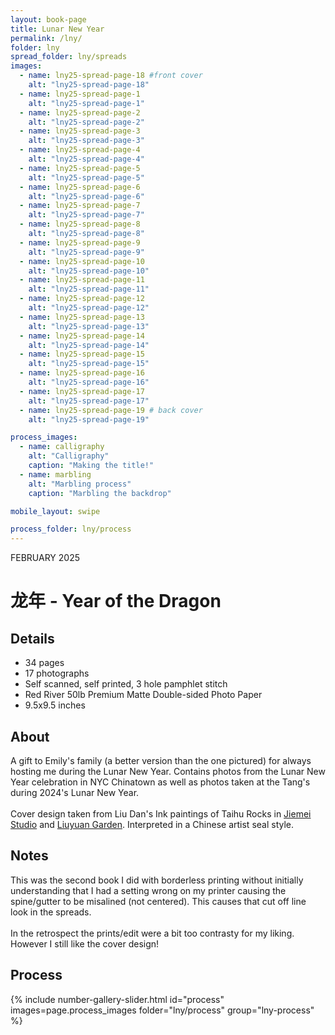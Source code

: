 ```yaml
---
layout: book-page
title: Lunar New Year
permalink: /lny/
folder: lny
spread_folder: lny/spreads
images:
  - name: lny25-spread-page-18 #front cover
    alt: "lny25-spread-page-18"
  - name: lny25-spread-page-1
    alt: "lny25-spread-page-1"
  - name: lny25-spread-page-2
    alt: "lny25-spread-page-2"
  - name: lny25-spread-page-3
    alt: "lny25-spread-page-3"
  - name: lny25-spread-page-4
    alt: "lny25-spread-page-4"
  - name: lny25-spread-page-5
    alt: "lny25-spread-page-5"
  - name: lny25-spread-page-6
    alt: "lny25-spread-page-6"
  - name: lny25-spread-page-7
    alt: "lny25-spread-page-7"
  - name: lny25-spread-page-8
    alt: "lny25-spread-page-8"
  - name: lny25-spread-page-9
    alt: "lny25-spread-page-9"
  - name: lny25-spread-page-10
    alt: "lny25-spread-page-10"
  - name: lny25-spread-page-11
    alt: "lny25-spread-page-11"
  - name: lny25-spread-page-12
    alt: "lny25-spread-page-12"
  - name: lny25-spread-page-13
    alt: "lny25-spread-page-13"
  - name: lny25-spread-page-14
    alt: "lny25-spread-page-14"
  - name: lny25-spread-page-15
    alt: "lny25-spread-page-15"
  - name: lny25-spread-page-16
    alt: "lny25-spread-page-16"
  - name: lny25-spread-page-17
    alt: "lny25-spread-page-17"
  - name: lny25-spread-page-19 # back cover
    alt: "lny25-spread-page-19"

process_images:
  - name: calligraphy
    alt: "Calligraphy"
    caption: "Making the title!"
  - name: marbling
    alt: "Marbling process"
    caption: "Marbling the backdrop"

mobile_layout: swipe

process_folder: lny/process
---
```


<div class="book-article">
<p class="label-caption">FEBRUARY 2025</p>
<h1>龙年 - Year of the Dragon</h1>
<h2>Details</h2>
<ul>
<li>34 pages</li>
<li>17 photographs</li>
<li>Self scanned, self printed, 3 hole pamphlet stitch</li>
<li>Red River 50lb Premium Matte Double-sided Photo Paper</li>
<li>9.5x9.5 inches</li>
</ul>
<h2>About</h2>
<p>A gift to Emily's family (a better version than the one pictured) for always hosting me during the Lunar New Year. Contains photos from the Lunar New Year celebration in NYC Chinatown as well as photos taken at the Tang's during 2024's Lunar New Year.
<br><br>
Cover design taken from Liu Dan's Ink paintings of Taihu Rocks in <a href="https://www.brooklynmuseum.org/objects/4341">Jiemei Studio</a> and <a  href="https://www.inkstudio.com.cn/artworks/3113-liu-dan-taihu-rock-of-the-liuyuan-garden-2019/">Liuyuan Garden</a>. Interpreted in a Chinese artist seal style.</p>
<h2>Notes</h2>
<p>This was the second book I did with borderless printing without initially understanding that I had a setting wrong on my printer causing the spine/gutter to be misalined (not centered). This causes that cut off line look in the spreads.
<br><br>
In the retrospect the prints/edit were a bit too contrasty for my liking. However I still like the cover design!</p>
<h2>Process</h2>
<div class="mobile-centered-slider">
{% include number-gallery-slider.html
  id="process"
  images=page.process_images
  folder="lny/process"
  group="lny-process"
%}
</div>
<!-- <div class="mobile-centered-slider">
{% include number-gallery-slider.html
  id="process"
  images=page.process_images
  folder="vermont/process"
  group="vermont-process"
%}
</div> -->

</div>